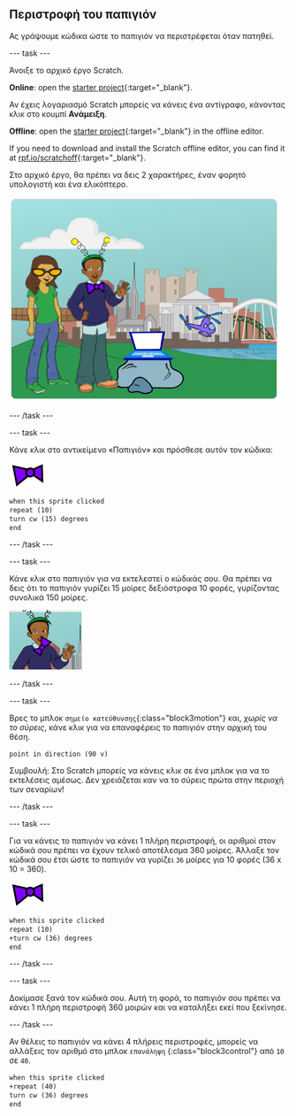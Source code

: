 ## Περιστροφή του παπιγιόν

Ας γράψουμε κώδικα ώστε το παπιγιόν να περιστρέφεται όταν πατηθεί.

--- task ---

Άνοιξε το αρχικό έργο Scratch.

**Online**: open the [starter project](https://rpf.io/tech-toys-on){:target="_blank"}.

Αν έχεις λογαριασμό Scratch μπορείς να κάνεις ένα αντίγραφο, κάνοντας κλικ στο κουμπί **Ανάμειξη**.

**Offline**: open the [starter project](https://rpf.io/p/en/tech-toys-go){:target="_blank"} in the offline editor.

If you need to download and install the Scratch offline editor, you can find it at [rpf.io/scratchoff](https://rpf.io/scratchoff){:target="_blank"}.

Στο αρχικό έργο, θα πρέπει να δεις 2 χαρακτήρες, έναν φορητό υπολογιστή και ένα ελικόπτερο.

![αρχικά έργα](images/toys-starter.png)

--- /task ---

--- task ---

Κάνε κλικ στο αντικείμενο «Παπιγιόν» και πρόσθεσε αυτόν τον κώδικα:

![αντικείμενο παπιγιόν](images/bowtie-sprite.png)

```blocks3
when this sprite clicked
repeat (10)
turn cw (15) degrees
end
```

--- /task ---


--- task ---

Κάνε κλικ στο παπιγιόν για να εκτελεστεί ο κώδικάς σου. Θα πρέπει να δεις ότι το παπιγιόν γυρίζει 15 μοίρες δεξιόστροφα 10 φορές, γυρίζοντας συνολικά 150 μοίρες.

![περιστροφή παπιγιόν κατά 150 μοίρες](images/toys-bowtie-test.png)

--- /task ---

--- task ---

Βρες το μπλοκ `σημείο κατεύθυνσης`{:class="block3motion"} και, _χωρίς να το σύρεις_, κάνε κλικ για να επαναφέρεις το παπιγιόν στην αρχική του θέση.

```blocks3
point in direction (90 v)
```

Συμβουλή: Στο Scratch μπορείς να κάνεις κλικ σε ένα μπλοκ για να το εκτελέσεις αμέσως. Δεν χρειάζεται καν να το σύρεις πρώτα στην περιοχή των σεναρίων!

--- /task ---

--- task ---

Για να κάνεις το παπιγιόν να κάνει 1 πλήρη περιστροφή, οι αριθμοί στον κώδικά σου πρέπει να έχουν τελικό αποτέλεσμα 360 μοίρες. Άλλαξε τον κώδικά σου έτσι ώστε το παπιγιόν να γυρίζει `36` μοίρες για 10 φορές (36 x 10 = 360).

![αντικείμενο παπιγιόν](images/bowtie-sprite.png)

```blocks3
when this sprite clicked
repeat (10)
+turn cw (36) degrees
end
```

--- /task ---

--- task ---

Δοκίμασε ξανά τον κώδικά σου. Αυτή τη φορά, το παπιγιόν σου πρέπει να κάνει 1 πλήρη περιστροφή 360 μοιρών και να καταλήξει εκεί που ξεκίνησε.

--- /task ---

Αν θέλεις το παπιγιόν να κάνει 4 πλήρεις περιστροφές, μπορείς να αλλάξεις τον αριθμό στο μπλοκ `επανάληψη` {:class="block3control"} από `10` σε `40`.

```blocks3
when this sprite clicked
+repeat (40)
turn cw (36) degrees
end
```
